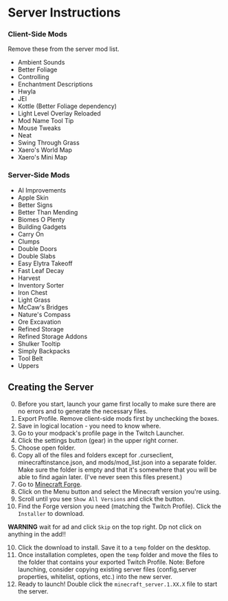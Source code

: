 # Server Instructions

### Client-Side Mods
Remove these from the server mod list.
- Ambient Sounds
- Better Foliage
- Controlling
- Enchantment Descriptions
- Hwyla
- JEI
- Kottle (Better Foliage dependency)
- Light Level Overlay Reloaded
- Mod Name Tool Tip
- Mouse Tweaks
- Neat
- Swing Through Grass
- Xaero's World Map
- Xaero's Mini Map


### Server-Side Mods
- AI Improvements
- Apple Skin
- Better Signs
- Better Than Mending
- Biomes O Plenty
- Building Gadgets
- Carry On
- Clumps
- Double Doors
- Double Slabs
- Easy Elytra Takeoff
- Fast Leaf Decay
- Harvest
- Inventory Sorter
- Iron Chest
- Light Grass
- McCaw's Bridges
- Nature's Compass
- Ore Excavation
- Refined Storage
- Refined Storage Addons
- Shulker Tooltip
- Simply Backpacks
- Tool Belt
- Uppers


## Creating the Server
0. Before you start, launch your game first locally to make sure there are no errors and to generate the necessary files.
1. Export Profile. Remove client-side mods first by unchecking the boxes.
2. Save in logical location - you need to know where.
3. Go to your modpack's profile page in the Twitch Launcher.
4. Click the settings button (gear) in the upper right corner.
5. Choose open folder.
6. Copy all of the files and folders except for .curseclient, minecraftinstance.json, and mods/mod_list.json into a separate folder. Make sure the folder is empty and that it's somewhere that you will be able to find again later. (I've never seen this files present.)
7. Go to [Minecraft Forge](http://files.minecraftforge.net/).
8. Click on the Menu button and select the Minecraft version you're using.
8. Scroll until you see `Show All Versions` and click the button.
9. Find the Forge version you need (matching the Twitch Profile). Click the `Installer` to download.

**WARNING** wait for ad and click `Skip` on the top right. Dp not click on anything in the add!!

10. Click the download to install. Save it to a `temp` folder on the desktop.
11. Once installation completes, open the `temp` folder and move the files to the folder that contains your exported Twitch Profile.
Note: Before launching, consider copying existing server files (config,server properties, whitelist, options, etc.) into the new server.
12. Ready to launch! Double click the `minecraft_server.1.XX.X` file to start the server.



